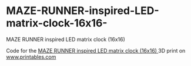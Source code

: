 # MAZE-RUNNER-inspired-LED-matrix-clock-16x16-

MAZE RUNNER inspired LED matrix clock (16x16) 

Code for the <a href="https://www.printables.com/de/model/227529-maze-runner-inspired-led-matrix-clock-16x16">MAZE RUNNER inspired LED matrix clock (16x16) </a> 3D print on <a href="https://www.printables.com">www.printables.com</a>
